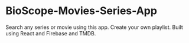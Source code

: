 # BioScope-Movies-Series-App
Search any series or movie using this app. Create your own playlist. Built using React and Firebase and TMDB.
